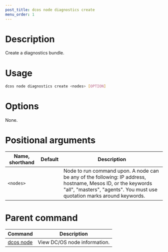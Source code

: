 ```yaml
---
post_title: dcos node diagnostics create
menu_order: 1
---
```

    
# Description
Create a diagnostics bundle.

# Usage

```bash
dcos node diagnostics create <nodes> [OPTION]
```

# Options

None.

# Positional arguments

| Name, shorthand | Default | Description |
|---------|-------------|-------------|
| `<nodes>`   |             |  Node to run command upon. A node can be any of the following: IP address, hostname, Mesos ID, or the keywords "all", "masters", "agents". You must use quotation marks around keywords. |

# Parent command

| Command | Description |
|---------|-------------|
| [dcos node](/docs/1.11/cli/command-reference/dcos-node/) | View DC/OS node information. | 

<!-- # Examples -->

